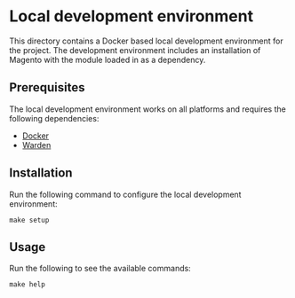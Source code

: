 # Local development environment

This directory contains a Docker based local development environment for the project.
The development environment includes an installation of Magento with the module loaded
in as a dependency.

## Prerequisites

The local development environment works on all platforms and requires the following dependencies:

- [Docker](https://docs.docker.com/get-docker/)
- [Warden](https://warden.dev/)

## Installation

Run the following command to configure the local development environment:

```shell
make setup
```

## Usage

Run the following to see the available commands:

```shell
make help
```
